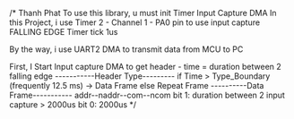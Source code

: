 
/* Thanh Phat
To use this library, u must init Timer Input Capture DMA
In this Project, i use Timer 2 - Channel 1 - PA0 pin to use input capture FALLING EDGE
Timer tick 1us

By the way, i use UART2 DMA to transmit data from MCU to PC

First, I Start Input capture DMA to get header - time = duration between 2 falling edge
-----------Header Type---------
if Time > Type_Boundary (frequently 12.5 ms) -> Data Frame
else                                            Repeat Frame
----------Data Frame-----------
    addr--naddr--com--ncom
		bit 1: duration between 2 input capture > 2000us
		bit 0:                                    2000us
*/
